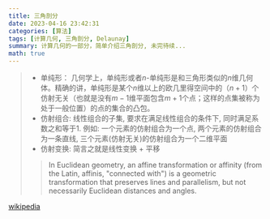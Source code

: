 ```yaml
---
title: 三角剖分
date: 2023-04-16 23:42:31
categories: [算法]
tags: [计算几何, 三角剖分, Delaunay]
summary: 计算几何的一部分，简单介绍三角剖分, 未完待续...
math: true
---
```


> - 单纯形：
> 几何学上，单纯形或者$n$-单纯形是和三角形类似的$n$维几何体。精确的讲，单纯形是某个$n$维以上的欧几里得空间中的（$n+1$）个仿射无关（也就是没有$m-1$维平面包含$m+1$个点；这样的点集被称为处于一般位置）的点的集合的凸包。
> - 仿射组合:
> 线性组合的子集, 要求在满足线性组合的条件下, 同时满足系数之和等于$1$. 例如: 一个元素的仿射组合为一个点, 两个元素的仿射组合为一条直线, 三个元素(仿射无关)的仿射组合为一个二维平面
> - 仿射变换:
> 简言之就是线性变换 + 平移
>> In Euclidean geometry, an affine transformation or affinity (from the Latin, affinis, "connected with") is a geometric transformation that preserves lines and parallelism, but not necessarily Euclidean distances and angles.
>
>

[wikipedia](https://en.wikipedia.org/wiki/Delaunay_triangulation)